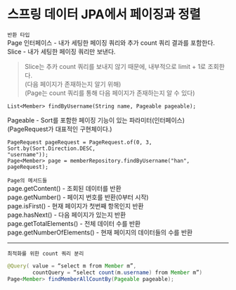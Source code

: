 # 스프링 데이터 JPA에서 페이징과 정렬

`반환 타입`  
Page 인터페이스 - 내가 세팅한 페이징 쿼리와 추가 count 쿼리 결과를 포함한다.
Slice - 내가 세팅한 페이징 쿼리만 보낸다.

> Slice는 추카 count 쿼리를 보내지 않기 때문에, 내부적으로 limit + 1로 조회한다.  
> (다음 페이지가 존재하는지 알기 위해)  
> (Page는 count 쿼리를 통해 다음 페이지가 존재하는지 알 수 있다)

```List<Member> findByUsername(String name, Pageable pageable);```

Pageable - Sort를 포함한 페이징 기능이 있는 파라미터(인터페이스)  
(PageRequest가 대표적인 구현체이다.)

```
PageRequest pageRequest = PageRequest.of(0, 3, Sort.by(Sort.Direction.DESC,
"username"));
Page<Member> page = memberRepository.findByUsername("han", pageRequest);
```

```Page의 메서드들```  
page.getContent() - 조회된 데이터를 반환  
page.getNumber() - 페이지 번호를 반환(0부터 시작)  
page.isFirst() - 현재 페이지가 첫번째 항목인지 반환  
page.hasNext() - 다음 페이지가 있는지 반환  
page.getTotalElements() - 전체 데이터 수를 반환  
page.getNumberOfElements() - 현재 페이지의 데이터들의 수를 반환  

---

```최적화를 위한 count 쿼리 분리```

```java
@Query( value = “select m from Member m”,
        countQuery = “select count(m.username) from Member m”)
Page<Member> findMemberAllCountBy(Pageable pageable);
```